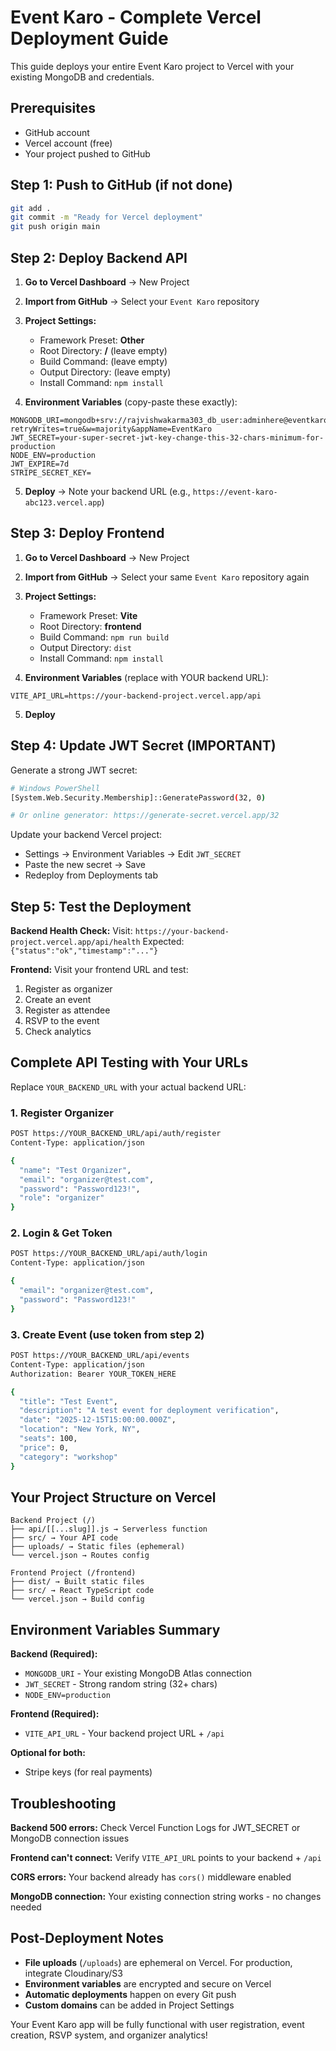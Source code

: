 # Event Karo - Complete Vercel Deployment Guide

This guide deploys your entire Event Karo project to Vercel with your existing MongoDB and credentials.

## Prerequisites
- GitHub account
- Vercel account (free)
- Your project pushed to GitHub

## Step 1: Push to GitHub (if not done)

```bash
git add .
git commit -m "Ready for Vercel deployment"
git push origin main
```

## Step 2: Deploy Backend API

1. **Go to Vercel Dashboard** → New Project
2. **Import from GitHub** → Select your `Event Karo` repository
3. **Project Settings:**
   - Framework Preset: **Other**
   - Root Directory: **/** (leave empty)
   - Build Command: (leave empty)
   - Output Directory: (leave empty)
   - Install Command: `npm install`

4. **Environment Variables** (copy-paste these exactly):
```
MONGODB_URI=mongodb+srv://rajvishwakarma303_db_user:adminhere@eventkaro.fv1tdjg.mongodb.net/eventkaro?retryWrites=true&w=majority&appName=EventKaro
JWT_SECRET=your-super-secret-jwt-key-change-this-32-chars-minimum-for-production
NODE_ENV=production
JWT_EXPIRE=7d
STRIPE_SECRET_KEY=
```

5. **Deploy** → Note your backend URL (e.g., `https://event-karo-abc123.vercel.app`)

## Step 3: Deploy Frontend

1. **Go to Vercel Dashboard** → New Project
2. **Import from GitHub** → Select your same `Event Karo` repository again
3. **Project Settings:**
   - Framework Preset: **Vite**
   - Root Directory: **frontend**
   - Build Command: `npm run build`
   - Output Directory: `dist`
   - Install Command: `npm install`

4. **Environment Variables** (replace with YOUR backend URL):
```
VITE_API_URL=https://your-backend-project.vercel.app/api
```

5. **Deploy**

## Step 4: Update JWT Secret (IMPORTANT)

Generate a strong JWT secret:

```bash
# Windows PowerShell
[System.Web.Security.Membership]::GeneratePassword(32, 0)

# Or online generator: https://generate-secret.vercel.app/32
```

Update your backend Vercel project:
- Settings → Environment Variables → Edit `JWT_SECRET`
- Paste the new secret → Save
- Redeploy from Deployments tab

## Step 5: Test the Deployment

**Backend Health Check:**
Visit: `https://your-backend-project.vercel.app/api/health`
Expected: `{"status":"ok","timestamp":"..."}`

**Frontend:**
Visit your frontend URL and test:
1. Register as organizer
2. Create an event
3. Register as attendee  
4. RSVP to the event
5. Check analytics

## Complete API Testing with Your URLs

Replace `YOUR_BACKEND_URL` with your actual backend URL:

### 1. Register Organizer
```bash
POST https://YOUR_BACKEND_URL/api/auth/register
Content-Type: application/json

{
  "name": "Test Organizer",
  "email": "organizer@test.com", 
  "password": "Password123!",
  "role": "organizer"
}
```

### 2. Login & Get Token
```bash
POST https://YOUR_BACKEND_URL/api/auth/login
Content-Type: application/json

{
  "email": "organizer@test.com",
  "password": "Password123!"
}
```

### 3. Create Event (use token from step 2)
```bash
POST https://YOUR_BACKEND_URL/api/events
Content-Type: application/json
Authorization: Bearer YOUR_TOKEN_HERE

{
  "title": "Test Event",
  "description": "A test event for deployment verification",
  "date": "2025-12-15T15:00:00.000Z",
  "location": "New York, NY", 
  "seats": 100,
  "price": 0,
  "category": "workshop"
}
```

## Your Project Structure on Vercel

```
Backend Project (/)
├── api/[[...slug]].js → Serverless function
├── src/ → Your API code
├── uploads/ → Static files (ephemeral)
└── vercel.json → Routes config

Frontend Project (/frontend)
├── dist/ → Built static files  
├── src/ → React TypeScript code
└── vercel.json → Build config
```

## Environment Variables Summary

**Backend (Required):**
- `MONGODB_URI` - Your existing MongoDB Atlas connection
- `JWT_SECRET` - Strong random string (32+ chars)  
- `NODE_ENV=production`

**Frontend (Required):**
- `VITE_API_URL` - Your backend project URL + `/api`

**Optional for both:**
- Stripe keys (for real payments)

## Troubleshooting

**Backend 500 errors:** Check Vercel Function Logs for JWT_SECRET or MongoDB connection issues

**Frontend can't connect:** Verify `VITE_API_URL` points to your backend + `/api`

**CORS errors:** Your backend already has `cors()` middleware enabled

**MongoDB connection:** Your existing connection string works - no changes needed

## Post-Deployment Notes

- **File uploads** (`/uploads`) are ephemeral on Vercel. For production, integrate Cloudinary/S3
- **Environment variables** are encrypted and secure on Vercel
- **Automatic deployments** happen on every Git push
- **Custom domains** can be added in Project Settings

Your Event Karo app will be fully functional with user registration, event creation, RSVP system, and organizer analytics!
